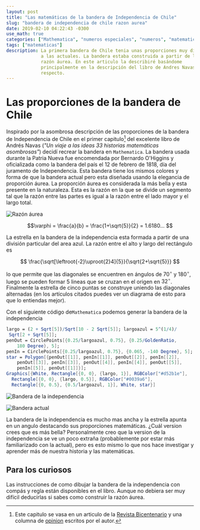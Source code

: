 ```yaml
---
layout: post
title: "Las matemáticas de la bandera de Independencia de Chile"
slug: "bandera de independencia de chile razon aurea"
date: 2019-02-10 04:22:43 -0300
use_math: true
categories: ["Mathematica", "numeros especiales", "numeros", "matematicas"]
tags: ["matematicas"]
description: La primera bandera de Chile tenia unas proporciones muy distintas
             a las actuales. La bandera estaba construida a partir de la
             razón áurea. En este articulo la describiré basándome
             principalmente en la descripción del libro de Andres Navas al
             respecto.
---
```


# Las proporciones de la bandera de Chile

Inspirado por la asombrosa descripción de las proporciones de la bandera de Independencia de Chile en el primer capitulo[^1] del excelente libro de Andrés Navas (*"Un viaje a las ideas 33 historias matemáticas asombrosas"*) decidí recrear la bandera en `Mathematica`.
La bandera usada durante la Patria Nueva fue encomendada por Bernardo O'Higgins y oficializada como la bandera del país el 12 de febrero de 1818, día del juramento de Independencia.
Esta bandera tiene los mismos colores y forma de que la bandera actual pero esta diseñada usando la elegancia de proporción áurea.
La proporción áurea es considerada la más bella y esta presente en la naturaleza.
Esta es la razón en la que se divide un segmento tal que la razón entre las partes es igual a la razón entre el lado mayor y el largo total.

![Razón áurea](https://upload.wikimedia.org/wikipedia/commons/4/44/Golden_ratio_line.svg)

$$\varphi = \frac{a}{b} = \frac{1+\sqrt{5}}{2} = 1.6180... $$

La estrella en la bandera de la independencia esta formada a partir de una división particular del area azul. La razón entre el alto y largo del rectángulo es

$$ \frac{\sqrt[\leftroot{-2}\uproot{2}4]{5}}{\sqrt{2+\sqrt{5}}} $$

lo que permite que las diagonales se encuentren en ángulos de $70^\circ$ y $180^\circ$, luego se pueden formar 5 lineas que se cruzan en el origen en $32^\circ$.
Finalmente la estrella de cinco puntas se construye uniendo las diagonales alternadas (en los artículos citados puedes ver un diagrama de esto para que lo entiendas mejor).

Con el siguiente código de`Mathematica` podemos generar la bandera de la independencia

```mathematica
largo = (2 + Sqrt[5])/Sqrt[10 - 2 Sqrt[5]]; largoazul = 5^(1/4)/
 Sqrt[2 + Sqrt[5]];
penOut = CirclePoints[{0.25/largoazul, 0.75}, {0.25/GoldenRatio,
    180 Degree}, 5];
penIn = CirclePoints[{0.25/largoazul, 0.75}, {0.065, -140 Degree}, 5];
star = Polygon[{penOut[[1]], penIn[[1]], penOut[[2]], penIn[[2]],
    penOut[[3]], penIn[[3]], penOut[[4]], penIn[[4]], penOut[[5]],
    penIn[[5]], penOut[[1]]}];
Graphics[{White, Rectangle[{0, 0}, {largo, 1}], RGBColor["#d52b1e"],
  Rectangle[{0, 0}, {largo, 0.5}], RGBColor["#0039a6"],
  Rectangle[{0, 0.5}, {0.5/largoazul, 1}], White, star}]
```
![Bandera de la independencia](/assets/posts/bandera-independencia/bandera-ind.svg)

![Bandera actual](https://upload.wikimedia.org/wikipedia/commons/7/78/Flag_of_Chile.svg)


La bandera de la independencia es mucho mas ancha y la estrella apunta en un angulo destacando sus proporciones matemáticas.
¿Cuál version crees que es más bella?
Personalmente creo que la version de la independencia se ve un poco extraña (probablemente por estar más familiarizado con la actual), pero es esto mismo lo que nos hace investigar y aprender más de nuestra historia y las matemáticas.

## Para los curiosos

Las instrucciones de como dibujar la bandera de la independencia con compás y regla están disponibles en el libro. Aunque no debiera ser muy difícil deducirlas si sabes como construir la razón áurea.

[^1]: Este capitulo se vasa en un articulo de la [Revista Bicentenario](http://www.mat.usach.cl/images/Profesores/navas-papers/historia-bandera.pdf) y una columna de [opinion](https://www.elmostrador.cl/cultura/2015/10/17/la-dimension-hermosa-y-desconocida-de-la-primera-estrella-de-chile/) escritos por el autor.
